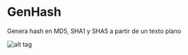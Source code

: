 # GenHash
Genera hash en MD5, SHA1 y SHA5 a partir de un texto plano

![alt tag](http://i.imgur.com/g5HNhgP.png)
